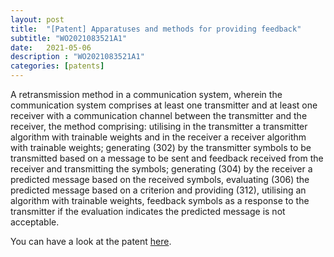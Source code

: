 ```yaml
---
layout: post
title:  "[Patent] Apparatuses and methods for providing feedback"
subtitle: "WO2021083521A1"
date:   2021-05-06
description : "WO2021083521A1"
categories: [patents]
---
```


A retransmission method in a communication system, wherein the communication system comprises at least one transmitter and at least one receiver with a communication channel between the transmitter and the receiver, the method comprising: utilising in the transmitter a transmitter algorithm with trainable weights and in the receiver a receiver algorithm with trainable weights; generating (302) by the transmitter symbols to be transmitted based on a message to be sent and feedback received from the receiver and transmitting the symbols; generating (304) by the receiver a predicted message based on the received symbols, evaluating (306) the predicted message based on a criterion and providing (312), utilising an algorithm with trainable weights, feedback symbols as a response to the transmitter if the evaluation indicates the predicted message is not acceptable.

You can have a look at the patent [here](https://worldwide.espacenet.com/patent/search?q=pn%3DWO2021083521A1).





